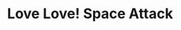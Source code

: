 ---
layout: game
title:  "Love Love! Space Attack"
location: "Games/LoveLoveSpaceAttack.html"
width: 960
height: 600
desc: "A person moves game files around on the computer, but the copying process gets interrupted, corrupting the files and causing two video game worlds (Dating Sim and Bullet Hell) to merge. Commander Dan Makú, fighting for the intergalactic war, finds himself dating a girl, Ren Aishi, for some reason. All she can see is the dialogue choices he chooses, unaware that the alien war may be having an impact on her, too."
time: 72 hours
made: Ludum Dare 41
jampage: https://ldjam.com/events/ludum-dare/41/love-love-space-attack
display-order: 5
music:
    1: "Sim-biotic Relationship"
    2: "Mixed Signals"
    3: "S U B M I T"
controls: |
    <b>Arrow keys</b> or <b>WASD</b> - Move <br>
    <b>Z</b> - Shot<br>
instructions: |
    When asked a question, one of the answers will make Ren happier and grant you an extra hit point. The rest will cause you to lose one. 
---